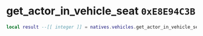 # get_actor_in_vehicle_seat `0xE8E94C3B`

```lua
local result --[[ integer ]] = natives.vehicles.get_actor_in_vehicle_seat(_vehicle --[[ integer ]], _seatid --[[ number ]])
```